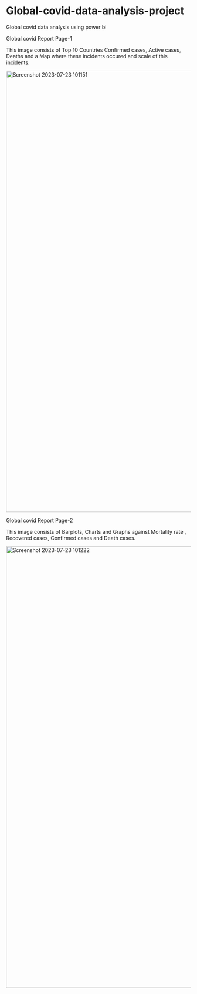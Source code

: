 # Global-covid-data-analysis-project
Global covid data analysis using power bi



Global covid Report Page-1


This image consists of Top 10 Countries Confirmed cases, Active cases, Deaths and a Map where these incidents occured and scale of this incidents.

<img width="1200" alt="Screenshot 2023-07-23 101151" src="https://github.com/Vinod-Kaduru/Global-covid-data-analysis-project/assets/140296679/c4774dd8-d004-4189-b8ed-6ff9dc9f88ff">


Global covid Report Page-2


This image consists of Barplots, Charts and Graphs against Mortality rate , Recovered cases, Confirmed cases and Death cases.


<img width="1200" alt="Screenshot 2023-07-23 101222" src="https://github.com/Vinod-Kaduru/Global-covid-data-analysis-project/assets/140296679/bf38e47d-bc72-4ce4-81b9-e8b56a3fa82f">

